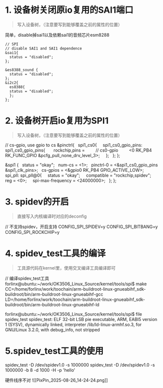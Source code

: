 # 1. 设备树关闭原io复用的SAI1端口

> 写入设备树，（注意要写到能够覆盖之前的属性的位置）

简单，disable掉sai1以及依赖sai1的音频芯片esm8288
```dts 
// SPI
// disable SAI1 and SAI1 dependence
&sai1{
  status = "disabled";
};

&es8388_sound {
  status = "disabled";
};
&i2c2{
  es8388{
  status = "disabled";
  };
};
```
# 2. 设备树开启io复用为SPI1
  
> 写入设备树，（注意要写到能够覆盖之前的属性的位置）

// cs-gpio, use gpio to cs
&pinctrl{
  spi1_cs0{
    spi1_cs0_gpio_pins: spi1_cs0_gpio_pins{
      rockchip,pins =
        // cs0-gpio
        <0 RK_PB4 RK_FUNC_GPIO &pcfg_pull_none_drv_level_3>;
    };
  };
};

&spi1 {
  status = "okay";
  num-cs = <1>;
  pinctrl-0 = <&spi1_cs0_gpio_pins &spi1_clk_pins>;
  cs-gpios = <&gpio0 RK_PB4 GPIO_ACTIVE_LOW>;
  spi_pll: spi_pll@0{
    status = "okay";
    compatible = "rockchip,spidev";
    reg = <0>;
    spi-max-frequency = <24000000>;
  };
};

# 3. spidev的开启

> 直接写入内核编译时对应的deconfig


// 不支持spidev，开启支持
CONFIG_SPI_SPIDEV=y
CONFIG_SPI_BITBANG=y
CONFIG_SPI_ROCKCHIP=y
# 4. spidev_test工具的编译

> 工具源代码在kernel里，使用交叉编译工具编译即可

// 编译spidev_test工具
forlinx@ubuntu:~/work/OK3506_Linux_Source/kernel/tools/spi$ make 
CC=/home/forlinx/work/toochain/arm-buildroot-linux-gnueabihf_sdk-buildroot/bin/arm-buildroot-linux-gnueabihf-gcc 
LD=/home/forlinx/work/toochain/arm-buildroot-linux-gnueabihf_sdk-buildroot/bin/arm-buildroot-linux-gnueabihf-ld

forlinx@ubuntu:~/work/OK3506_Linux_Source/kernel/tools/spi$ file spidev_test
spidev_test: ELF 32-bit LSB pie executable, ARM, EABI5 version 1 (SYSV), dynamically linked, interpreter /lib/ld-linux-armhf.so.3, for GNU/Linux 3.2.0, with debug_info, not stripped
# 5.spidev_test工具的使用



spidev_test -D /dev/spidev1.0 -s 1000000
spidev_test -D /dev/spidev1.0 -s 1000000 -b 8 -d 1000 -H -p 'hello'

硬件线序不对
![[PixPin_2025-08-26_14-24-24.png]]